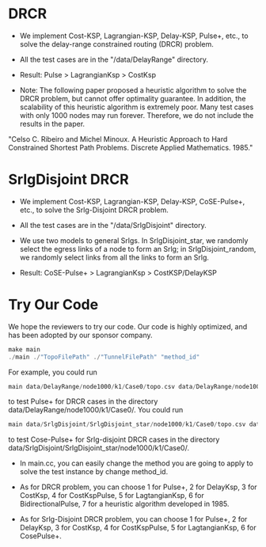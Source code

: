 # DRCR

- We implement Cost-KSP, Lagrangian-KSP, Delay-KSP, Pulse+, etc., to solve the delay-range constrained routing (DRCR) problem.

- All the test cases are in the "/data/DelayRange" directory.

- Result: Pulse > LagrangianKsp > CostKsp

- Note: The following paper proposed a heuristic algorithm to solve the DRCR problem, but cannot offer optimality guarantee. In addition, the scalability of this heuristic algorithm is extremely poor. Many test cases with only 1000 nodes may run forever. Therefore, we do not include the results in the paper.

"Celso C. Ribeiro and Michel Minoux. A Heuristic Approach to Hard Constrained Shortest Path Problems. Discrete Applied Mathematics. 1985."

# SrlgDisjoint DRCR

- We implement Cost-KSP, Lagrangian-KSP, Delay-KSP, CoSE-Pulse+, etc., to solve the Srlg-Disjoint DRCR problem.

- All the test cases are in the "/data/SrlgDisjoint" directory.

- We use two models to general Srlgs. In SrlgDisjoint_star, we randomly select the egress links of a node to form an Srlg; in SrlgDisjoint_random, we randomly select links from all the links to form an Srlg.

- Result: CoSE-Pulse+ > LagrangianKsp > CostKSP/DelayKSP

# Try Our Code

We hope the reviewers to try our code. Our code is highly optimized, and has been adopted by our sponsor company.

```c++
make main
./main ./"TopoFilePath" ./"TunnelFilePath" "method_id"
```

For example, you could run 
```c++
main data/DelayRange/node1000/k1/Case0/topo.csv data/DelayRange/node1000/k1/Case0/tunnel.csv 1
```
to test Pulse+ for DRCR cases in the directory data/DelayRange/node1000/k1/Case0/. You could run
```c++
main data/SrlgDisjoint/SrlgDisjoint_star/node1000/k1/Case0/topo.csv data/SrlgDisjoint/SrlgDisjoint_star/node1000/k1/Case0/tunnel_trap.csv 6
```
to test Cose-Pulse+ for Srlg-disjoint DRCR cases in the directory data/SrlgDisjoint/SrlgDisjoint_star/node1000/k1/Case0/.


- In main.cc, you can easily change the method you are going to apply to solve the test instance by change method_id.

- As for DRCR problem, you can choose 1 for Pulse+, 2 for DelayKsp, 3 for CostKsp, 4 for CostKspPulse, 5 for LagtangianKsp, 6 for BidirectionalPulse, 7 for a heuristic algorithm developed in 1985.

- As for Srlg-Disjoint DRCR problem, you can choose 1 for Pulse+, 2 for DelayKsp, 3 for CostKsp, 4 for CostKspPulse, 5 for LagtangianKsp, 6 for CosePulse+.

